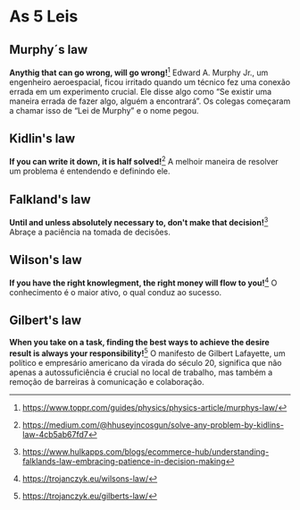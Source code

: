
# As 5 Leis

## Murphy´s law
   __Anythig that can go wrong, will go wrong!__[^5]
   Edward A. Murphy Jr., um engenheiro aeroespacial, ficou irritado quando um técnico fez uma conexão errada em um experimento crucial. Ele disse algo como “Se existir uma maneira errada de fazer algo, alguém a encontrará”. Os colegas começaram a chamar isso de “Lei de Murphy” e o nome pegou.

## Kidlin's law
   __If you can write it down, it is half solved!__[^4]
   A melhoir maneira de resolver um problema é entendendo e definindo ele.

## Falkland's law
   __Until and unless absolutely necessary to, don't make that decision!__[^3]
   Abraçe a paciência na tomada de decisões.

## Wilson's law
   __If you have the right knowlegment, the right money will flow to you!__[^2]
   O conhecimento é o maior ativo, o qual conduz ao sucesso.

## Gilbert's law
   __When you take on a task, finding the best ways to achieve the desire result is always your responsibility!__[^1]
   O manifesto de Gilbert Lafayette, um político e empresário americano da virada do século 20, significa que não apenas a autossuficiência é crucial no local de trabalho, mas também a remoção de barreiras à comunicação e colaboração.

[^1]: https://trojanczyk.eu/gilberts-law/
[^2]: https://trojanczyk.eu/wilsons-law/
[^3]: https://www.hulkapps.com/blogs/ecommerce-hub/understanding-falklands-law-embracing-patience-in-decision-making
[^4]: https://medium.com/@hhuseyincosgun/solve-any-problem-by-kidlins-law-4cb5ab67fd7
[^5]: https://www.toppr.com/guides/physics/physics-article/murphys-law/